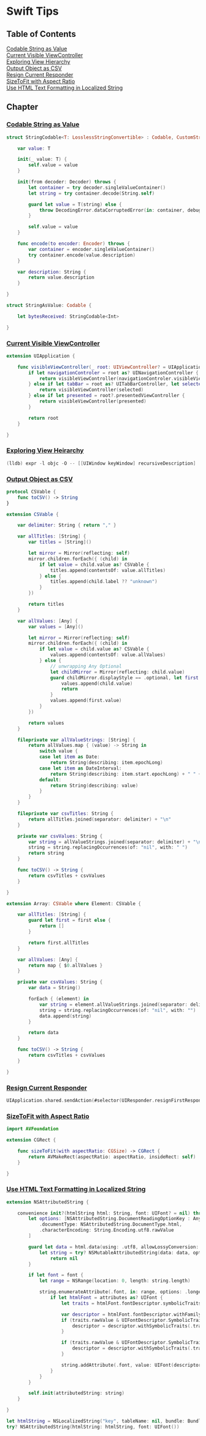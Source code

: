 # Swift Tips

## Table of Contents
[Codable String as Value](https://github.com/sufan/spiderpig#codable-string-as-value)  
[Current Visible ViewController](https://github.com/sufan/spiderpig#current-visible-viewcontroller)  
[Exploring View Hierarchy](https://github.com/sufan/spiderpig#exploring-view-heirarchy)  
[Output Object as CSV](https://github.com/sufan/spiderpig#output-object-as-csv)  
[Resign Current Responder](https://github.com/sufan/spiderpig#resign-current-responder)  
[SizeToFit with Aspect Ratio](https://github.com/sufan/spiderpig#sizetofit-with-aspect-ratio)  
[Use HTML Text Formatting in Localized String](https://github.com/sufan/spiderpig#use-html-text-formatting-in-localized-string)  

## Chapter
### [Codable String as Value](#codable-string-as-value)
```swift
struct StringCodable<T: LosslessStringConvertible> : Codable, CustomStringConvertible {

    var value: T

    init(_ value: T) {
        self.value = value
    }

    init(from decoder: Decoder) throws {
        let container = try decoder.singleValueContainer()
        let string = try container.decode(String.self)

        guard let value = T(string) else {
            throw DecodingError.dataCorruptedError(in: container, debugDescription: "\(string) is not decodable as a \(T.self)")
        }

        self.value = value
    }

    func encode(to encoder: Encoder) throws {
        var container = encoder.singleValueContainer()
        try container.encode(value.description)
    }

    var description: String {
        return value.description
    }

}

struct StringAsValue: Codable {

    let bytesReceived: StringCodable<Int>

}

```

### [Current Visible ViewController](#current-visible-viewcontroller)
```swift
extension UIApplication {

    func visibleViewController(_ root: UIViewController? = UIApplication.shared.keyWindow?.rootViewController) -> UIViewController? {
        if let navigationControler = root as? UINavigationController {
            return visibleViewController(navigationControler.visibleViewController)
        } else if let tabBar = root as? UITabBarController, let selected = tabBar.selectedViewController {
            return visibleViewController(selected)
        } else if let presented = root?.presentedViewController {
            return visibleViewController(presented)
        }

        return root
    }

}
```

### [Exploring View Heirarchy](#exploring-view-heirarchy)
```swift
(lldb) expr -l objc -O -- [[UIWindow keyWindow] recursiveDescription]
```

### [Output Object as CSV](#output-object-as-csv)
```swift
protocol CSVable {
    func toCSV() -> String
}

extension CSVable {

    var delimiter: String { return "," }

    var allTitles: [String] {
        var titles = [String]()

        let mirror = Mirror(reflecting: self)
        mirror.children.forEach({ (child) in
            if let value = child.value as? CSVable {
                titles.append(contentsOf: value.allTitles)
            } else {
                titles.append(child.label ?? "unknown")
            }
        })

        return titles
    }

    var allValues: [Any] {
        var values = [Any]()

        let mirror = Mirror(reflecting: self)
        mirror.children.forEach({ (child) in
            if let value = child.value as? CSVable {
                values.append(contentsOf: value.allValues)
            } else {
                // unwrapping Any Optional
                let childMirror = Mirror(reflecting: child.value)
                guard childMirror.displayStyle == .optional, let first = childMirror.children.first else {
                    values.append(child.value)
                    return
                }
                values.append(first.value)
            }
        })

        return values
    }

    fileprivate var allValueStrings: [String] {
        return allValues.map { (value) -> String in
            switch value {
            case let item as Date:
                return String(describing: item.epochLong)
            case let item as DateInterval:
                return String(describing: item.start.epochLong) + " " + String(describing: item.end.epochLong)
            default:
                return String(describing: value)
            }
        }
    }

    fileprivate var csvTitles: String {
        return allTitles.joined(separator: delimiter) + "\n"
    }

    private var csvValues: String {
        var string = allValueStrings.joined(separator: delimiter) + "\n"
        string = string.replacingOccurrences(of: "nil", with: " ")
        return string
    }

    func toCSV() -> String {
        return csvTitles + csvValues
    }

}

extension Array: CSVable where Element: CSVable {

    var allTitles: [String] {
        guard let first = first else {
            return []
        }

        return first.allTitles
    }

    var allValues: [Any] {
        return map { $0.allValues }
    }

    private var csvValues: String {
        var data = String()

        forEach { (element) in
            var string = element.allValueStrings.joined(separator: delimiter) + "\n"
            string = string.replacingOccurrences(of: "nil", with: "")
            data.append(string)
        }

        return data
    }

    func toCSV() -> String {
        return csvTitles + csvValues
    }

}
```

### [Resign Current Responder](#resign-current-responder)
```swift
UIApplication.shared.sendAction(#selector(UIResponder.resignFirstResponder), to:nil, from:nil, for:nil)
```

### [SizeToFit with Aspect Ratio](#sizetofit-with-aspect-ratio)
```swift
import AVFoundation

extension CGRect {

    func sizeToFit(with aspectRatio: CGSize) -> CGRect {
        return AVMakeRect(aspectRatio: aspectRatio, insideRect: self)
    }

}
```

### [Use HTML Text Formatting in Localized String](#use-html-text-formatting)
```swift
extension NSAttributedString {

    convenience init?(htmlString html: String, font: UIFont? = nil) throws {
        let options: [NSAttributedString.DocumentReadingOptionKey : Any] = [
            .documentType: NSAttributedString.DocumentType.html,
            .characterEncoding: String.Encoding.utf8.rawValue
        ]

        guard let data = html.data(using: .utf8, allowLossyConversion: true),
            let string = try? NSMutableAttributedString(data: data, options: options, documentAttributes: nil) else {
                return nil
        }

        if let font = font {
            let range = NSRange(location: 0, length: string.length)

            string.enumerateAttribute(.font, in: range, options: .longestEffectiveRangeNotRequired) { attributes, range, _ in
                if let htmlFont = attributes as? UIFont {
                    let traits = htmlFont.fontDescriptor.symbolicTraits

                    var descriptor = htmlFont.fontDescriptor.withFamily(font.familyName)
                    if (traits.rawValue & UIFontDescriptor.SymbolicTraits.traitBold.rawValue) != 0 {
                        descriptor = descriptor.withSymbolicTraits(.traitBold)!
                    }

                    if (traits.rawValue & UIFontDescriptor.SymbolicTraits.traitItalic.rawValue) != 0 {
                        descriptor = descriptor.withSymbolicTraits(.traitItalic)!
                    }

                    string.addAttribute(.font, value: UIFont(descriptor: descriptor, size: font.pointSize), range: range)
                }
            }
        }

        self.init(attributedString: string)
    }

}

let htmlString = NSLocalizedString("key", tableName: nil, bundle: Bundle.main, value: "The <u>quick</u> <i>brown</i> <b>fox</b>", comment: "html formatted")
try? NSAttributedString(htmlString: htmlString, font: UIFont())

```
